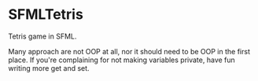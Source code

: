 # SFMLTetris
Tetris game in SFML.

Many approach are not OOP at all, nor it should need to be OOP in the first place. If you're complaining for not making variables private, have fun writing more get and set.
